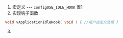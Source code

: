 1. 宏定义 --- `configUSE_IDLE_HOOK` 置1
2. 实现钩子函数
```c
void vApplicationIdleHook( void ) { //用户自定义处理 }
```
3. 